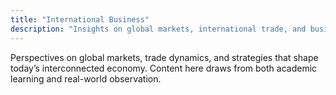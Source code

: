 ```yaml
---
title: "International Business"
description: "Insights on global markets, international trade, and business strategies"
---
```


Perspectives on global markets, trade dynamics, and strategies that shape today’s interconnected economy.  Content here draws from both academic learning and real-world observation.
